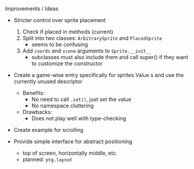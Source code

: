 Improvements / Ideas

- Stricter control over sprite placement
    1. Check if placed in methods (current)
    2. Split into two classes: `ArbitrarySprite` and `PlacedSprite`
        * seems to be confusing
    3. Add `coords` and `scene` arguments to `Sprite.__init__`
        * subclasses must also include them and call super() if they want to customize the constructor

- Create a game-wise entry specifically for sprites.Value s and use the currently unused descriptor
    * Benefits:
        * No need to call `.set()`, just set the value
        * No namespace cluttering
    * Drawbacks:
        * Does not play well with type-checking

- Create example for scrolling

- Provide simple interface for abstract positioning
    * top of screen, horizontally middle, etc.
    * planned: `ptg.layout`
